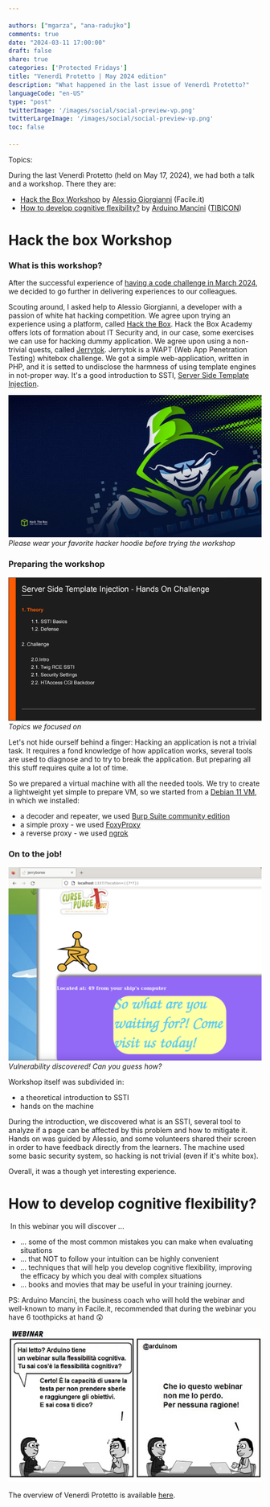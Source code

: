 ```yaml
---

authors: ["mgarza", "ana-radujko"]
comments: true
date: "2024-03-11 17:00:00"
draft: false
share: true
categories: ['Protected Fridays']
title: "Venerdì Protetto | May 2024 edition"
description: "What happened in the last issue of Venerdì Protetto?"
languageCode: "en-US"
type: "post"
twitterImage: '/images/social/social-preview-vp.png'
twitterLargeImage: '/images/social/social-preview-vp.png'
toc: false

---
```



Topics:


During the last Venerdì Protetto (held on May 17, 2024), we had both a talk and a workshop. There they are:

- [Hack the Box Workshop](#hack-the-box-workshop) by [Alessio Giorgianni](https://www.linkedin.com/in/alessio-giorgianni-b90500123/) (Facile.it)
- [How to develop cognitive flexibility?](#how-to-develop-cognitive-flexibility) by [Arduino Mancini](https://www.linkedin.com/in/arduinomancini/) ([TIBICON](https://www.tibicon.net/))


# Hack the box Workshop

### What is this workshop? 
After the successful experience of [having a code challenge in March 2024](https://engineering.facile.it/blog/eng/v-protetto8-3-2024/ "Previously, on Venerdì Protetto... a code challenge!"), we decided to go further in delivering experiences to our colleagues.

Scouting around, I asked help to Alessio Giorgianni, a developer with a passion of white hat hacking competition. We agree upon trying an experience using a platform, called [Hack the Box](https://academy.hackthebox.com/). Hack the Box Academy offers lots of formation about IT Security and, in our case, some exercises we can use for hacking dummy application. We agree upon using a non-trivial quests, called [Jerrytok](https://www.hackthebox.com/achievement/challenge/48545/638). Jerrytok is a WAPT (Web App Penetration Testing) whitebox challenge. We got a simple web-application, written in PHP, and it is setted to undisclose the harmness of using template engines in not-proper way. It's a good introduction to SSTI, [Server Side Template Injection](https://portswigger.net/web-security/server-side-template-injection).

![Please wear your favorite hacker hoodie before trying the workshop]( /static/images/vp-may-2024/hack-the-box-v0-a56fw7h8a2aa1.webp "Hack the Box Wallpaper")
*Please wear your favorite hacker hoodie before trying the workshop*


### Preparing the workshop


![Topics of the workshop](/static/images/vp-may-2024/topics.png "Topics of the workshop")
*Topics we focused on*

Let's not hide ourself behind a finger: Hacking an application is not a trivial task. It requires a fond knowledge of how application works, several tools are used to diagnose and to try to break the application. But preparing all this stuff requires quite a lot of time.

So we prepared a virtual machine with all the needed tools. We try to create a lightweight yet simple to prepare VM, so we started from a [Debian 11 VM](https://mac.getutm.app/gallery/debian-11-ldxe), in which we installed:  

- a decoder and repeater, we used [Burp Suite community edition](https://portswigger.net/burp/communitydownload)
- a simple proxy - we used [FoxyProxy](https://getfoxyproxy.org/)
- a reverse proxy - we used [ngrok](https://ngrok.com/) 

### On to the job!

![Vulnerability discovered! Can you guess how?]( /static/images/vp-may-2024/vulnerability.png "JerryTok vulnerability disclosed") 
*Vulnerability discovered! Can you guess how?*

Workshop itself was subdivided in:

- a theoretical introduction to SSTI
- hands on the machine

During the introduction, we discovered what is an SSTI, several tool to analyze if a page can be affected by this problem and how to mitigate it.
Hands on was guided by Alessio, and some volunteers shared their screen in order to have feedback directly from the learners. The machine used some basic security system, so hacking is not trivial (even if it's white box).

Overall, it was a though yet interesting experience.

# How to develop cognitive flexibility?
![]()
In this webinar you will discover ...

* ... some of the most common mistakes you can make when evaluating situations
* ... that NOT to follow your intuition can be highly convenient
* ... techniques that will help you develop cognitive flexibility, improving the efficacy by which you deal with complex situations
* ... books and movies that may be useful in your training journey.


PS: Arduino Mancini, the business coach who will hold the webinar and well-known to many in Facile.it, recommended that during the webinar you have 6 toothpicks at hand 😲

![Flessibilità cognitiva](/static/images/vp-may-2024/webinar%20fleco.jpg "A comic strip about cognitive flexibility (Italian)")


The overview of Venerdì Protetto is available [here](https://engineering.facile.it/blog/eng/v-protetto/).
 
<script type="application/ld+json">
{ 
    "@context": "https://schema.org",
    "genre":["SEO","JSON-LD"],
    "@type": "BlogPosting",
    "headline": "Venerdì Protetto | May 2024 edition",
    "keywords": [""],
    "wordcount": "",
    "publisher": {
        "@type": "Organization",
        "name": "Facile.it Engineering",
        "url": "https://engineering.facile.it/",
        "logo": {
            "@type": "ImageObject",
            "url": "https://engineering.facile.it/images/logo_engineering.png",
            "width":"1057",
            "height":"244"
        }
    },
    "url": "",
    "image": "",
    "datePublished": "",
    "dateCreated": "",
    "dateModified": "",
    "inLanguage": "en-US",
    "isFamilyFriendly": "true",
    "description": "",
    "author": {
        "@type": "Person",
        "name": "Matteo",
        "url": "https://www.linkedin.com/in/matteogarza"
    }
}
</script>
